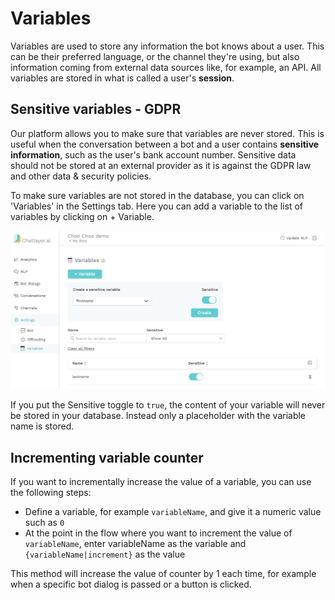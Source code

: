 # Variables

Variables are used to store any information the bot knows about a user. This can be their preferred language, or the channel they're using, but also information coming from external data sources like, for example, an API. All variables are stored in what is called a user's **session**.

## Sensitive variables - GDPR

Our platform allows you to make sure that variables are never stored. This is useful when the conversation between a bot and a user contains **sensitive information**, such as the user's bank account number. Sensitive data should not be stored at an external provider as it is against the GDPR law and other data & security policies.

To make sure variables are not stored in the database, you can click on 'Variables' in the Settings tab. Here you can add a variable to the list of variables by clicking on + Variable. 

![](../../.gitbook/assets/screenshot-2019-05-13-at-14.48.10.png)

If you put the Sensitive toggle to `true`, the content of your variable will never be stored in your database. Instead only a placeholder with the variable name is stored.

## Incrementing variable counter

If you want to incrementally increase the value of a variable, you can use the following steps:

* Define a variable, for example `variableName`, and give it a numeric value such as `0`
* At the point in the flow where you want to increment the value of `variableName`, enter variableName as the variable and `{variableName|increment}` as the value

This method will increase the value of counter by 1 each time, for example when a specific bot dialog is passed or a button is clicked.



